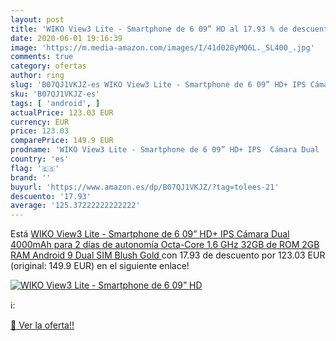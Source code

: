 ```yaml
---
layout: post
title: 'WIKO View3 Lite - Smartphone de 6 09” HD al 17.93 % de descuento'
date: 2020-06-01 19:16:39
image: 'https://m.media-amazon.com/images/I/41d028yMQ6L._SL400_.jpg'
comments: true
category: ofertas
author: ring
slug: 'B07QJ1VKJZ-es WIKO View3 Lite - Smartphone de 6 09” HD+ IPS Cámara Dual...'
sku: 'B07QJ1VKJZ-es'
tags: [ 'android', ]
actualPrice: 123.03 EUR
currency: EUR
price: 123.03
comparePrice: 149.9 EUR
prodname: 'WIKO View3 Lite - Smartphone de 6 09” HD+ IPS  Cámara Dual  4000mAh para 2 días de autonomía  Octa-Core 1.6 GHz  32GB de ROM  2GB RAM  Android 9  Dual SIM   Blush Gold '
country: 'es'
flag: '🇪🇸'
brand: ''
buyurl: 'https://www.amazon.es/dp/B07QJ1VKJZ/?tag=tolees-21'
descuento: '17.93'
average: '125.37222222222222'
---
```


Está [WIKO View3 Lite - Smartphone de 6 09” HD+ IPS  Cámara Dual  4000mAh para 2 días de autonomía  Octa-Core 1.6 GHz  32GB de ROM  2GB RAM  Android 9  Dual SIM   Blush Gold ](https://www.amazon.es/dp/B07QJ1VKJZ/?tag=tolees-21) con 17.93 de descuento por 123.03 EUR (original: 149.9 EUR) en el siguiente enlace!

[![WIKO View3 Lite - Smartphone de 6 09” HD](https://m.media-amazon.com/images/I/41d028yMQ6L._SL400_.jpg)](https://www.amazon.es/dp/B07QJ1VKJZ/?tag=tolees-21)

ℹ️:


[🛒 Ver la oferta!!](https://www.amazon.es/dp/B07QJ1VKJZ/?tag=tolees-21)
